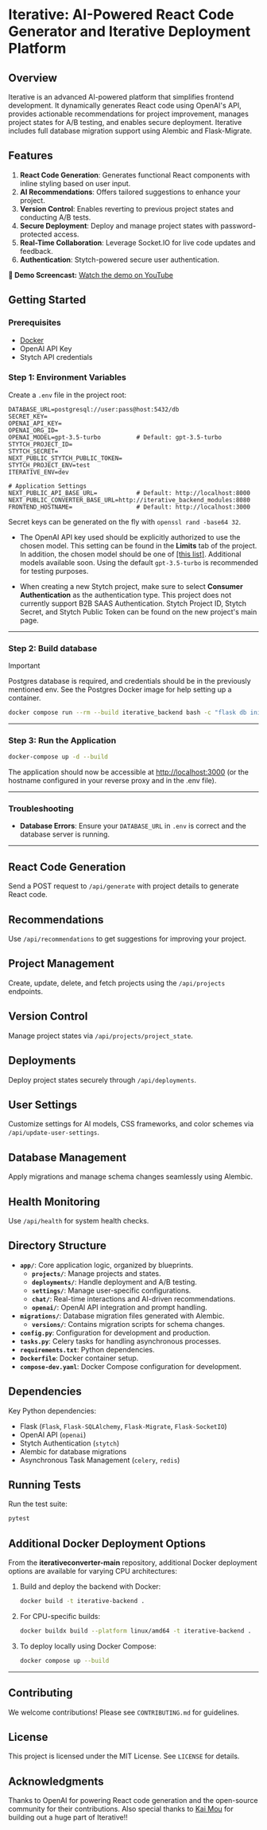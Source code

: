 # Iterative: AI-Powered React Code Generator and Iterative Deployment Platform

## Overview
Iterative is an advanced AI-powered platform that simplifies frontend development. It dynamically generates React code using OpenAI's API, provides actionable recommendations for project improvement, manages project states for A/B testing, and enables secure deployment. Iterative includes full database migration support using Alembic and Flask-Migrate.

## Features
1. **React Code Generation**: Generates functional React components with inline styling based on user input.
2. **AI Recommendations**: Offers tailored suggestions to enhance your project.
3. **Version Control**: Enables reverting to previous project states and conducting A/B tests.
4. **Secure Deployment**: Deploy and manage project states with password-protected access.
5. **Real-Time Collaboration**: Leverage Socket.IO for live code updates and feedback.
6. **Authentication**: Stytch-powered secure user authentication.

**🚀 Demo Screencast:** [Watch the demo on YouTube](https://youtu.be/WD9ythRbt8Q?si=paMO-YUa9gYWwaSQ)


## Getting Started

### Prerequisites
- [Docker](https://www.docker.com/)
- OpenAI API Key
- Stytch API credentials

### Step 1: Environment Variables

Create a `.env` file in the project root:

```env
DATABASE_URL=postgresql://user:pass@host:5432/db
SECRET_KEY=
OPENAI_API_KEY=
OPENAI_ORG_ID=
OPENAI_MODEL=gpt-3.5-turbo          # Default: gpt-3.5-turbo
STYTCH_PROJECT_ID=
STYTCH_SECRET=
NEXT_PUBLIC_STYTCH_PUBLIC_TOKEN=
STYTCH_PROJECT_ENV=test
ITERATIVE_ENV=dev

# Application Settings
NEXT_PUBLIC_API_BASE_URL=           # Default: http://localhost:8000
NEXT_PUBLIC_CONVERTER_BASE_URL=http://iterative_backend_modules:8080
FRONTEND_HOSTNAME=                  # Default: http://localhost:3000
```

Secret keys can be generated on the fly with `openssl rand -base64 32`.

- The OpenAI API key used should be explicitly authorized to use the chosen model. This setting can be found in the __Limits__ tab of the project. In addition, the chosen model should be one of [\[this list\]](https://github.com/openai/tiktoken/blob/095924e02c85617df6889698d94515f91666c7ea/tiktoken/model.py#L13-L53). Additional models available soon. Using the default `gpt-3.5-turbo` is recommended for testing purposes.

- When creating a new Stytch project, make sure to select __Consumer Authentication__ as the authentication type. This project does not currently support B2B SAAS Authentication. Stytch Project ID, Stytch Secret, and Stytch Public Token can be found on the new project's main page.

___

### Step 2: Build database

> [!Important]
> Postgres database is required, and credentials should be in the previously mentioned env. See the Postgres Docker image for help setting up a container.

```bash
docker compose run --rm --build iterative_backend bash -c "flask db init && flask db migrate && flask db upgrade"
```

___

### Step 3: Run the Application

```bash
docker-compose up -d --build
```

The application should now be accessible at [http://localhost:3000](http://localhost:3000) (or the hostname configured in your reverse proxy and in the .env file).

---

### Troubleshooting

- **Database Errors**: Ensure your `DATABASE_URL` in `.env` is correct and the database server is running.

--------

## React Code Generation
Send a POST request to `/api/generate` with project details to generate React code.

## Recommendations
Use `/api/recommendations` to get suggestions for improving your project.

## Project Management
Create, update, delete, and fetch projects using the `/api/projects` endpoints.

## Version Control
Manage project states via `/api/projects/project_state`.

## Deployments
Deploy project states securely through `/api/deployments`.

## User Settings
Customize settings for AI models, CSS frameworks, and color schemes via `/api/update-user-settings`.

## Database Management
Apply migrations and manage schema changes seamlessly using Alembic.

## Health Monitoring
Use `/api/health` for system health checks.

## Directory Structure
- **`app/`**: Core application logic, organized by blueprints.
  - **`projects/`**: Manage projects and states.
  - **`deployments/`**: Handle deployment and A/B testing.
  - **`settings/`**: Manage user-specific configurations.
  - **`chat/`**: Real-time interactions and AI-driven recommendations.
  - **`openai/`**: OpenAI API integration and prompt handling.
- **`migrations/`**: Database migration files generated with Alembic.
  - **`versions/`**: Contains migration scripts for schema changes.
- **`config.py`**: Configuration for development and production.
- **`tasks.py`**: Celery tasks for handling asynchronous processes.
- **`requirements.txt`**: Python dependencies.
- **`Dockerfile`**: Docker container setup.
- **`compose-dev.yaml`**: Docker Compose configuration for development.

## Dependencies
Key Python dependencies:
- Flask (`Flask`, `Flask-SQLAlchemy`, `Flask-Migrate`, `Flask-SocketIO`)
- OpenAI API (`openai`)
- Stytch Authentication (`stytch`)
- Alembic for database migrations
- Asynchronous Task Management (`celery`, `redis`)

## Running Tests
Run the test suite:
```bash
pytest
```

## Additional Docker Deployment Options

From the **iterativeconverter-main** repository, additional Docker deployment options are available for varying CPU architectures:

1. Build and deploy the backend with Docker:
   ```bash
   docker build -t iterative-backend .
   ```

2. For CPU-specific builds:
   ```bash
   docker buildx build --platform linux/amd64 -t iterative-backend .
   ```

3. To deploy locally using Docker Compose:
   ```bash
   docker compose up --build
   ```

---

## Contributing
We welcome contributions! Please see `CONTRIBUTING.md` for guidelines.

## License
This project is licensed under the MIT License. See `LICENSE` for details.

## Acknowledgments
Thanks to OpenAI for powering React code generation and the open-source community for their contributions. Also special thanks to [Kai Mou](https://github.com/kaimou1357) for building out a huge part of Iterative!!

